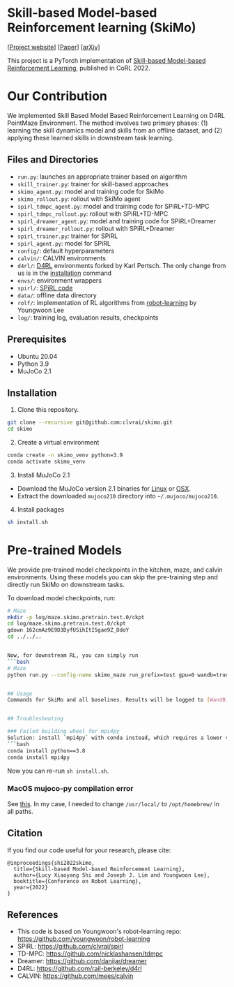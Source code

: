 # Skill-based Model-based Reinforcement learning (SkiMo)

[[Project website](https://clvrai.com/skimo)] [[Paper](https://openreview.net/forum?id=iVxy2eO601U)] [[arXiv](https://arxiv.org/abs/2207.07560)]

This project is a PyTorch implementation of [Skill-based Model-based Reinforcement Learning](https://clvrai.com/skimo), published in CoRL 2022.


# Our Contribution 

We implemented Skill Based Model Based Reinforcement Learning on D4RL PointMaze
Environment. The method involves two primary phases:
(1) learning the skill dynamics model and skills from an
offline dataset, and (2) applying these learned skills in
downstream task learning.

## Files and Directories
* `run.py`: launches an appropriate trainer based on algorithm
* `skill_trainer.py`: trainer for skill-based approaches
* `skimo_agent.py`: model and training code for SkiMo
* `skimo_rollout.py`: rollout with SkiMo agent
* `spirl_tdmpc_agent.py`: model and training code for SPiRL+TD-MPC
* `spirl_tdmpc_rollout.py`: rollout with SPiRL+TD-MPC
* `spirl_dreamer_agent.py`: model and training code for SPiRL+Dreamer
* `spirl_dreamer_rollout.py`: rollout with SPiRL+Dreamer
* `spirl_trainer.py`: trainer for SPiRL
* `spirl_agent.py`: model for SPiRL
* `config/`: default hyperparameters
* `calvin/`: CALVIN environments
* `d4rl/`: [D4RL](https://github.com/kpertsch/d4rl) environments forked by Karl Pertsch. The only change from us is in the [installation](d4rl/setup.py#L15) command
* `envs/`: environment wrappers
* `spirl/`: [SPiRL code](https://github.com/clvrai/spirl)
* `data/`: offline data directory
* `rolf/`: implementation of RL algorithms from [robot-learning](https://github.com/youngwoon/robot-learning) by Youngwoon Lee
* `log/`: training log, evaluation results, checkpoints


## Prerequisites
* Ubuntu 20.04
* Python 3.9
* MuJoCo 2.1


## Installation

1. Clone this repository.
```bash
git clone --recursive git@github.com:clvrai/skimo.git
cd skimo
```

2. Create a virtual environment
```bash
conda create -n skimo_venv python=3.9
conda activate skimo_venv
```

3. Install MuJoCo 2.1
* Download the MuJoCo version 2.1 binaries for [Linux](https://mujoco.org/download/mujoco210-linux-x86_64.tar.gz) or [OSX](https://mujoco.org/download/mujoco210-macos-x86_64.tar.gz).
* Extract the downloaded `mujoco210` directory into `~/.mujoco/mujoco210`.

4. Install packages
```bash
sh install.sh
```

# Pre-trained Models

We provide pre-trained model checkpoints in the kitchen, maze, and calvin environments. Using these models you can skip the pre-training step and directly run SkiMo on downstream tasks.

To download model checkpoints, run:
```bash
# Maze
mkdir -p log/maze.skimo.pretrain.test.0/ckpt
cd log/maze.skimo.pretrain.test.0/ckpt
gdown 162cmAz9E9D3DyfUSihItI5gae9Z_DdoY
cd ../../..


Now, for downstream RL, you can simply run
```bash
# Maze
python run.py --config-name skimo_maze run_prefix=test gpu=0 wandb=true rolf.phase=rl rolf.pretrain_ckpt_path=log/maze.skimo.pretrain.test.0/ckpt/maze_ckpt_00000140000.pt


## Usage
Commands for SkiMo and all baselines. Results will be logged to [WandB](https://wandb.ai/site). Before running the commands below, **please change the wandb entity** in [run.py#L36](run.py#L36) to match your account.


## Troubleshooting

### Failed building wheel for mpi4py
Solution: install `mpi4py` with conda instead, which requires a lower version of python.
```bash
conda install python==3.8
conda install mpi4py
```
Now you can re-run `sh install.sh`.

### MacOS mujoco-py compilation error
See [this](https://github.com/openai/mujoco-py#youre-on-macos-and-you-see-clang-error-unsupported-option--fopenmp). In my case, I needed to change `/usr/local/` to `/opt/homebrew/` in all paths.


## Citation

If you find our code useful for your research, please cite:
```
@inproceedings{shi2022skimo,
  title={Skill-based Model-based Reinforcement Learning},
  author={Lucy Xiaoyang Shi and Joseph J. Lim and Youngwoon Lee},
  booktitle={Conference on Robot Learning},
  year={2022}
}
```


## References
* This code is based on Youngwoon's robot-learning repo: https://github.com/youngwoon/robot-learning
* SPiRL: https://github.com/clvrai/spirl
* TD-MPC: https://github.com/nicklashansen/tdmpc
* Dreamer: https://github.com/danijar/dreamer
* D4RL: https://github.com/rail-berkeley/d4rl
* CALVIN: https://github.com/mees/calvin
